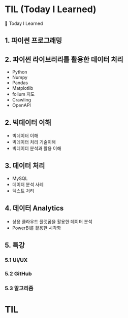 # TIL (Today I Learned)

📝 Today I Learned



## 1. 파이썬 프로그래밍

## 2. 파이썬 라이브러리를 활용한 데이터 처리 

- Python
- Numpy
- Pandas
- Matplotlib
- folium 지도
- Crawling
- OpenAPI

## 2. 빅데이터 이해 

- 빅데이터 이해
- 빅데이터 처리 기술이해
- 빅데이터 분석과 활용 이해

## 3. 데이터 처리

- MySQL
- 데이터 분석 사례
- 텍스트 처리

## 4. 데이터 Analytics 

- 상용 클라우드 플랫폼을 활용한 데이터 분석 
- PowerBI를 활용한 시각화

## 5. 특강

### 5.1 UI/UX

### 5.2 GitHub 

### 5.3 알고리즘

# TIL
